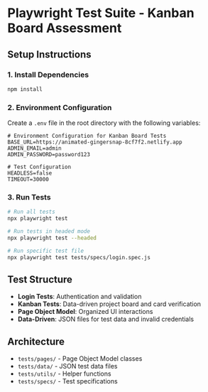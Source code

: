 # Playwright Test Suite - Kanban Board Assessment

## Setup Instructions

### 1. Install Dependencies
```bash
npm install
```

### 2. Environment Configuration
Create a `.env` file in the root directory with the following variables:

```env
# Environment Configuration for Kanban Board Tests
BASE_URL=https://animated-gingersnap-8cf7f2.netlify.app
ADMIN_EMAIL=admin
ADMIN_PASSWORD=password123

# Test Configuration
HEADLESS=false
TIMEOUT=30000
```

### 3. Run Tests
```bash
# Run all tests
npx playwright test

# Run tests in headed mode
npx playwright test --headed

# Run specific test file
npx playwright test tests/specs/login.spec.js
```

## Test Structure

- **Login Tests**: Authentication and validation
- **Kanban Tests**: Data-driven project board and card verification
- **Page Object Model**: Organized UI interactions
- **Data-Driven**: JSON files for test data and invalid credentials

## Architecture

- `tests/pages/` - Page Object Model classes
- `tests/data/` - JSON test data files
- `tests/utils/` - Helper functions
- `tests/specs/` - Test specifications
